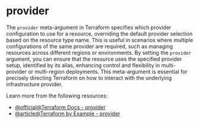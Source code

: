 # provider

The `provider` meta-argument in Terraform specifies which provider configuration to use for a resource, overriding the default provider selection based on the resource type name. This is useful in scenarios where multiple configurations of the same provider are required, such as managing resources across different regions or environments. By setting the `provider` argument, you can ensure that the resource uses the specified provider setup, identified by its alias, enhancing control and flexibility in multi-provider or multi-region deployments. This meta-argument is essential for precisely directing Terraform on how to interact with the underlying infrastructure provider.

Learn more from the following resources:

- [@official@Terraform Docs - provider](https://developer.hashicorp.com/terraform/language/meta-arguments/resource-provider)
- [@article@Terraform by Example - provider](https://www.terraformbyexample.com/providers/)
